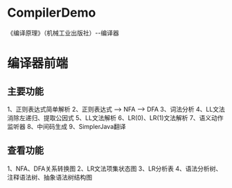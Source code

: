 # CompilerDemo
《编译原理》（机械工业出版社）--编译器

# 编译器前端
## 主要功能
1、正则表达式简单解析
2、正则表达式 --> NFA --> DFA
3、词法分析
4、LL文法消除左递归、提取公因式
5、LL文法解析
6、LR(0)、LR(1)文法解析
7、语义动作监听器
8、中间码生成
9、SimplerJava翻译

## 查看功能
1、NFA、DFA关系转换图
2、LR文法项集状态图
3、LR分析表
4、语法分析树、注释语法树、抽象语法树结构图

